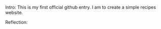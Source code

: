 Intro: 
This is my first official github entry. I am to create a simple recipes website.

Reflection:
